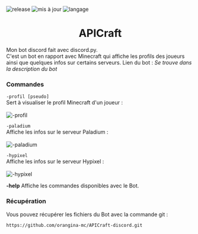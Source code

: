 ![release](https://img.shields.io/badge/version-v0.1%20(b%C3%AAta)-blue)
![mis à jour](https://img.shields.io/badge/mis%20%C3%A0%20jour%20%3F-oui-orange)
![langage](https://img.shields.io/badge/fait%20avec-python-yellow) <br />
<h1 style="text-align: center;"><strong>APICraft</strong></h1>

Mon bot discord fait avec discord.py.<br />
C'est un bot en rapport avec Minecraft qui affiche les profils des joueurs ainsi que quelques infos sur certains serveurs.
Lien du bot : *Se trouve dans la description du bot*

### Commandes

```-profil [pseudo]```<br />
Sert à visualiser le profil Minecraft d'un joueur :<br /><br />
![-profil](https://user-images.githubusercontent.com/77621024/118692730-a60d3800-b80a-11eb-9869-8407965a0406.png)

 ```-paladium```<br />
 Affiche les infos sur le serveur Paladium :<br /><br />
 ![-paladium](https://user-images.githubusercontent.com/77621024/118692827-c0dfac80-b80a-11eb-93f3-95f675d637a9.png)

```-hypixel```<br />
Affiche les infos sur le serveur Hypixel :<br /><br />
![-hypixel](https://user-images.githubusercontent.com/77621024/118692921-d8b73080-b80a-11eb-81cf-6e4769560010.png)

**-help**
Affiche les commandes disponibles avec le Bot.

### Récupération

Vous pouvez récupérer les fichiers du Bot avec la commande git :

```https://github.com/orangina-mc/APICraft-discord.git```
